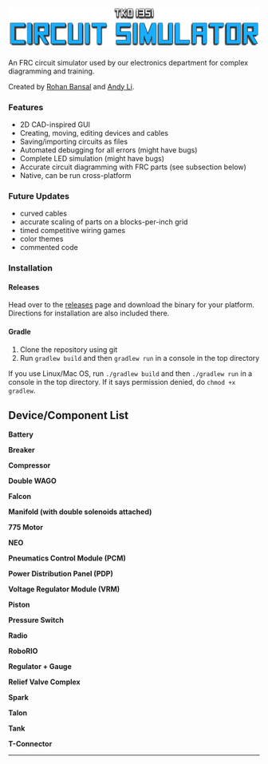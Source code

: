 ![TKO Circuit Simulator](https://github.com/MittyRobotics/tko-electronics-sim/blob/master/core/assets/img/logo/circuitsim.png)
---

An FRC circuit simulator used by our electronics department for complex diagramming and training.

Created by [Rohan Bansal](https://github.com/Rohan-Bansal) and [Andy Li](https://github.com/AndyLi23).

### Features

- 2D CAD-inspired GUI
- Creating, moving, editing devices and cables
- Saving/importing circuits as files
- Automated debugging for all errors (might have bugs)
- Complete LED simulation (might have bugs)
- Accurate circuit diagramming with FRC parts (see subsection below)
- Native, can be run cross-platform

### Future Updates


- curved cables
- accurate scaling of parts on a blocks-per-inch grid
- timed competitive wiring games
- color themes
- commented code

### Installation

#### Releases

Head over to the [releases](https://github.com/MittyRobotics/tko-electronics-sim/releases) page and download the binary for your platform. Directions for installation are also included there.

#### Gradle

1. Clone the repository using git
2. Run `gradlew build` and then `gradlew run` in a console in the top directory

If you use Linux/Mac OS, run `./gradlew build` and then `./gradlew run` in a console in the top directory. If it says permission denied, do `chmod +x gradlew`.


## Device/Component List

**Battery**

**Breaker**

**Compressor**

**Double WAGO**

**Falcon**

**Manifold (with double solenoids attached)**

**775 Motor**

**NEO**

**Pneumatics Control Module (PCM)**

**Power Distribution Panel (PDP)**

**Voltage Regulator Module (VRM)**

**Piston**

**Pressure Switch**

**Radio**

**RoboRIO**

**Regulator + Gauge**

**Relief Valve Complex**

**Spark**

**Talon**

**Tank**

**T-Connector**

---
